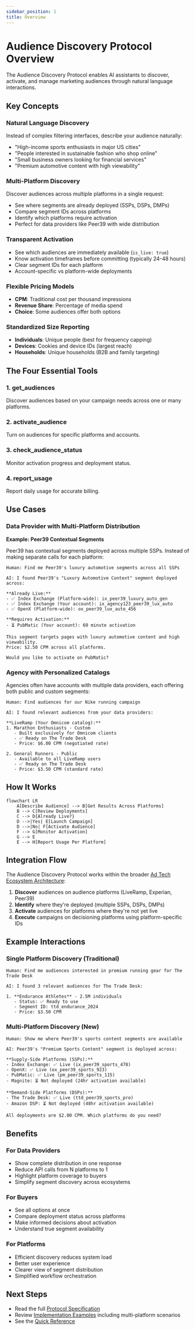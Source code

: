 ```yaml
---
sidebar_position: 1
title: Overview
---
```


# Audience Discovery Protocol Overview

The Audience Discovery Protocol enables AI assistants to discover, activate, and manage marketing audiences through natural language interactions.

## Key Concepts

### Natural Language Discovery
Instead of complex filtering interfaces, describe your audience naturally:
- "High-income sports enthusiasts in major US cities"
- "People interested in sustainable fashion who shop online"
- "Small business owners looking for financial services"
- "Premium automotive content with high viewability"

### Multi-Platform Discovery
Discover audiences across multiple platforms in a single request:
- See where segments are already deployed (SSPs, DSPs, DMPs)
- Compare segment IDs across platforms
- Identify which platforms require activation
- Perfect for data providers like Peer39 with wide distribution

### Transparent Activation
- See which audiences are immediately available (`is_live: true`)
- Know activation timeframes before committing (typically 24-48 hours)
- Clear segment IDs for each platform
- Account-specific vs platform-wide deployments

### Flexible Pricing Models
- **CPM**: Traditional cost per thousand impressions
- **Revenue Share**: Percentage of media spend
- **Choice**: Some audiences offer both options

### Standardized Size Reporting
- **Individuals**: Unique people (best for frequency capping)
- **Devices**: Cookies and device IDs (largest reach)
- **Households**: Unique households (B2B and family targeting)

## The Four Essential Tools

### 1. get_audiences
Discover audiences based on your campaign needs across one or many platforms.

### 2. activate_audience  
Turn on audiences for specific platforms and accounts.

### 3. check_audience_status
Monitor activation progress and deployment status.

### 4. report_usage
Report daily usage for accurate billing.

## Use Cases

### Data Provider with Multi-Platform Distribution

**Example: Peer39 Contextual Segments**

Peer39 has contextual segments deployed across multiple SSPs. Instead of making separate calls for each platform:

```
Human: Find me Peer39's luxury automotive segments across all SSPs

AI: I found Peer39's "Luxury Automotive Context" segment deployed across:

**Already Live:**
- ✅ Index Exchange (Platform-wide): ix_peer39_luxury_auto_gen
- ✅ Index Exchange (Your account): ix_agency123_peer39_lux_auto  
- ✅ OpenX (Platform-wide): ox_peer39_lux_auto_456

**Requires Activation:**
- ⏳ PubMatic (Your account): 60 minute activation

This segment targets pages with luxury automotive content and high viewability.
Price: $2.50 CPM across all platforms.

Would you like to activate on PubMatic?
```

### Agency with Personalized Catalogs

Agencies often have accounts with multiple data providers, each offering both public and custom segments:

```
Human: Find audiences for our Nike running campaign

AI: I found relevant audiences from your data providers:

**LiveRamp (Your Omnicom catalog):**
1. Marathon Enthusiasts - Custom
   - Built exclusively for Omnicom clients
   - ✅ Ready on The Trade Desk
   - Price: $6.00 CPM (negotiated rate)

2. General Runners - Public  
   - Available to all LiveRamp users
   - ✅ Ready on The Trade Desk
   - Price: $3.50 CPM (standard rate)
```

## How It Works

```mermaid
flowchart LR
    A[Describe Audience] --> B[Get Results Across Platforms]
    B --> C[Review Deployments]
    C --> D{Already Live?}
    D -->|Yes| E[Launch Campaign]
    D -->|No| F[Activate Audience]
    F --> G[Monitor Activation]
    G --> E
    E --> H[Report Usage Per Platform]
```

## Integration Flow

The Audience Discovery Protocol works within the broader [Ad Tech Ecosystem Architecture](../intro#ad-tech-ecosystem-architecture):

1. **Discover** audiences on audience platforms (LiveRamp, Experian, Peer39)
2. **Identify** where they're deployed (multiple SSPs, DSPs, DMPs)
3. **Activate** audiences for platforms where they're not yet live
4. **Execute** campaigns on decisioning platforms using platform-specific IDs

## Example Interactions

### Single Platform Discovery (Traditional)

```
Human: Find me audiences interested in premium running gear for The Trade Desk

AI: I found 3 relevant audiences for The Trade Desk:

1. **Endurance Athletes** - 2.5M individuals
   - Status: ✅ Ready to use
   - Segment ID: ttd_endurance_2024
   - Price: $3.50 CPM
```

### Multi-Platform Discovery (New)

```
Human: Show me where Peer39's sports content segments are available

AI: Peer39's "Premium Sports Content" segment is deployed across:

**Supply-Side Platforms (SSPs):**
- Index Exchange: ✅ Live (ix_peer39_sports_478)
- OpenX: ✅ Live (ox_peer39_sports_923)  
- PubMatic: ✅ Live (pm_peer39_sports_115)
- Magnite: ⏳ Not deployed (24hr activation available)

**Demand-Side Platforms (DSPs):**
- The Trade Desk: ✅ Live (ttd_peer39_sports_pro)
- Amazon DSP: ⏳ Not deployed (48hr activation available)

All deployments are $2.00 CPM. Which platforms do you need?
```

## Benefits

### For Data Providers
- Show complete distribution in one response
- Reduce API calls from N platforms to 1
- Highlight platform coverage to buyers
- Simplify segment discovery across ecosystems

### For Buyers
- See all options at once
- Compare deployment status across platforms
- Make informed decisions about activation
- Understand true segment availability

### For Platforms
- Efficient discovery reduces system load
- Better user experience
- Clearer view of segment distribution
- Simplified workflow orchestration

## Next Steps

- Read the full [Protocol Specification](./specification)
- Review [Implementation Examples](./examples) including multi-platform scenarios
- See the [Quick Reference](./quick-reference)